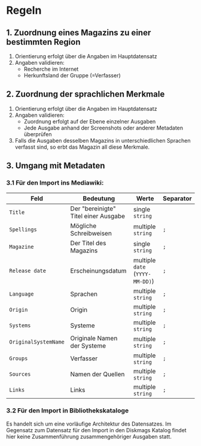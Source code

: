 # Regeln

## 1. Zuordnung eines Magazins zu einer bestimmten Region

1. Orientierung erfolgt über die Angaben im Hauptdatensatz
2. Angaben validieren:
    * Recherche im Internet
    * Herkunftsland der Gruppe (=Verfasser)

## 2. Zuordnung der sprachlichen Merkmale
1. Orientierung erfolgt über die Angaben im Hauptdatensatz
2. Angaben validieren:
   * Zuordnung erfolgt auf der Ebene einzelner Ausgaben
   * Jede Ausgabe anhand der Screenshots oder anderer Metadaten überprüfen
3. Falls die Ausgaben desselben Magazins in unterschiedlichen Sprachen verfasst sind, so erbt das Magazin 
all diese Merkmale.

## 3. Umgang mit Metadaten
### 3.1 Für den Import ins Mediawiki:
| Feld                 | Bedeutung                            | Werte                           | Separator |
|----------------------|--------------------------------------|---------------------------------|-----------|
| `Title`              | Der "bereinigte" Titel einer Ausgabe | single `string`                 |           |
| `Spellings`          | Mögliche Schreibweisen               | multiple `string`               | `;`       |
| `Magazine`           | Der Titel des Magazins               | single `string`                 | `;`       |
| `Release date`       | Erscheinungsdatum                    | multiple `date` (`YYYY-MM-DD)`) | `;`       |
| `Language`           | Sprachen                             | multiple `string`               | `;`       |
| `Origin`             | Origin                               | multiple `string`               | `;`       |
| `Systems`            | Systeme                              | multiple `string`               | `;`       |
| `OriginalSystemName` | Originale Namen der Systeme          | multiple `string`               | `;`       |
| `Groups`             | Verfasser                            | multiple `string`               | `;`       |
| `Sources`            | Namen der Quellen                    | multiple `string`               | `;`       |
| `Links`              | Links                                | multiple `string`               | `;`       |
### 3.2 Für den Import in Bibliothekskataloge
Es handelt sich um eine vorläufige Architektur des Datensatzes. Im Gegensatz zum Datensatz für den Import in den
Diskmags Katalog findet hier keine Zusammenführung zusammengehöriger Ausgaben statt.